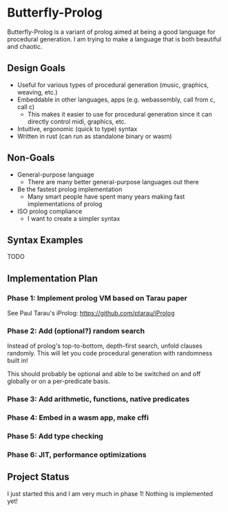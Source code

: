 # Butterfly-Prolog

Butterfly-Prolog is a variant of prolog aimed at being a good language for procedural generation.
I am trying to make a language that is both beautiful and chaotic.

## Design Goals

- Useful for various types of procedural generation (music, graphics, weaving, etc.)
- Embeddable in other languages, apps (e.g. webassembly, call from c, call c)
  - This makes it easier to use for procedural generation since it can directly control midi, graphics, etc.
- Intuitive, ergonomic (quick to type) syntax
- Written in rust (can run as standalone binary or wasm)

## Non-Goals

- General-purpose language
  - There are many better general-purpose languages out there
- Be the fastest prolog implementation
  - Many smart people have spent many years making fast implementations of prolog
- ISO prolog compliance
  - I want to create a simpler syntax

## Syntax Examples

TODO

## Implementation Plan

### Phase 1: Implement prolog VM based on Tarau paper

See Paul Tarau's iProlog: <https://github.com/ptarau/iProlog>

### Phase 2: Add (optional?) random search

Instead of prolog's top-to-bottom, depth-first search, unfold clauses randomly.
This will let you code procedural generation with randomness built in!

This should probably be optional and able to be switched on and off globally or on a per-predicate basis.

### Phase 3: Add arithmetic, functions, native predicates
### Phase 4: Embed in a wasm app, make cffi
### Phase 5: Add type checking
### Phase 6: JIT, performance optimizations

## Project Status

I just started this and I am very much in phase 1!
Nothing is implemented yet!
